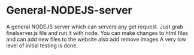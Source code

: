 # General-NODEJS-server
A general NODEJS server which can servers any get request. 
Just grab finalserver.js file and run it with node.
You can make changes to html files and can add new files to the website also add remove images
A very low level of initial testing is done.
